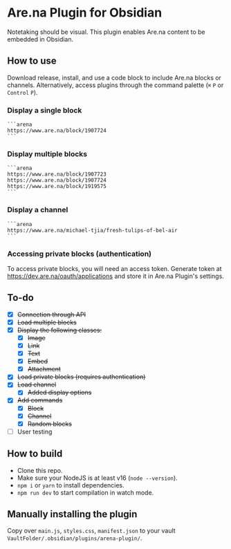 #  Are.na Plugin for Obsidian
Notetaking should be visual. This plugin enables Are.na content to be embedded in Obsidian.

## How to use

Download release, install, and use a code block to include Are.na blocks or channels. Alternatively, access plugins through the command palette (`⌘` `P` or `Control` `P`).

### Display a single block
````
```arena
https://www.are.na/block/1907724
```
````

### Display multiple blocks
````
```arena
https://www.are.na/block/1907723
https://www.are.na/block/1907724
https://www.are.na/block/1919575
```
````

### Display a channel
````
```arena
https://www.are.na/michael-tjia/fresh-tulips-of-bel-air
```
````

### Accessing private blocks (authentication)
To access private blocks, you will need an access token. Generate token at https://dev.are.na/oauth/applications and store it in Are.na Plugin's settings.


## To-do
- [x] ~~Connection through API~~
- [x] ~~Load multiple blocks~~
- [x] ~~Display the following classes:~~
  - [x] ~~Image~~
  - [x] ~~Link~~
  - [x] ~~Text~~
  - [x] ~~Embed~~
  - [x] ~~Attachment~~
- [x] ~~Load private blocks (requires authentication)~~
- [x] ~~Load channel~~
  - [x] ~~Added display options~~
- [x] ~~Add commands~~
	- [x] ~~Block~~
	- [x] ~~Channel~~
	- [x] ~~Random blocks~~
- [ ] User testing

## How to build
- Clone this repo.
- Make sure your NodeJS is at least v16 (`node --version`).
- `npm i` or `yarn` to install dependencies.
- `npm run dev` to start compilation in watch mode.

## Manually installing the plugin
Copy over `main.js`, `styles.css`, `manifest.json` to your vault `VaultFolder/.obsidian/plugins/arena-plugin/`.
